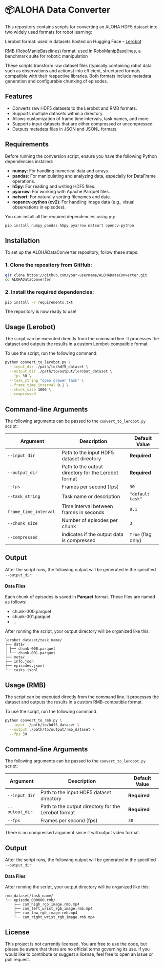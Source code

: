 # 📦ALOHA Data Converter

This repository contains scripts for converting an ALOHA HDF5 dataset into two widely used formats for robot learning:

Lerobot format: used in datasets hosted on Hugging Face – [Lerobot](https://huggingface.co/lerobot)

RMB (RoboManipBaselines) format: used in [RoboManipBaselines](https://github.com/isri-aist/RoboManipBaselines), a benchmark suite for robotic manipulation

These scripts transform raw dataset files (typically containing robot data such as observations and actions) into efficient, structured formats compatible with their respective libraries. Both formats include metadata generation and configurable chunking of episodes.

## Features

- Converts raw HDF5 datasets to the Lerobot and RMB formats.
- Supports multiple datasets within a directory.
- Allows customization of frame time intervals, task names, and more.
- Supports input datasets that are either compressed or uncompressed.
- Outputs metadata files in JSON and JSONL formats.

## Requirements

Before running the conversion script, ensure you have the following Python dependencies installed:

- **numpy**: For handling numerical data and arrays.
- **pandas**: For manipulating and analyzing data, especially for DataFrame operations.
- **h5py**: For reading and writing HDF5 files.
- **pyarrow**: For working with Apache Parquet files.
- **natsort**: For naturally sorting filenames and data.
- **nopencv-python (cv2)**: For handling image data (e.g., visual observations in episodes).

You can install all the required dependencies using `pip`:

```bash
pip install numpy pandas h5py pyarrow natsort opencv-python
```

## Installation

To set up the ALOHADataConverter repository, follow these steps:

### 1. Clone the repository from GitHub:

```bash
git clone https://github.com/your-username/ALOHADataConverter.git
cd ALOHADataConverter
```

### 2. Install the required dependencies:
```bash
pip install -r requirements.txt
```
The repository is now ready to use!

## Usage (Lerobot)

The script can be executed directly from the command line. It processes the dataset and outputs the results in a custom Lerobot-compatible format.

To use the script, run the following command:

```bash
python convert_to_lerobot.py \
  --input_dir ./path/to/hdf5_dataset \
  --output_dir ./path/to/output/lerobot_dataset \
  --fps 30 \
  --task_string "open drawer task" \
  --frame_time_interval 0.1 \
  --chunk_size 1000 \
  --compressed
```

## Command-line Arguments

The following arguments can be passed to the `convert_to_lerobot.py` script:

| Argument               | Description                                           | Default Value       |
|------------------------|-------------------------------------------------------|---------------------|
| `--input_dir`          | Path to the input HDF5 dataset directory              | **Required**        |
| `--output_dir`         | Path to the output directory for the Lerobot format   | **Required**        |
| `--fps`                | Frames per second (fps)                               | `30`                |
| `--task_string`        | Task name or description                              | `"default task"`    |
| `--frame_time_interval`| Time interval between frames in seconds               | `0.1`               |
| `--chunk_size`         | Number of episodes per chunk                          | `3`                 |
| `--compressed`         | Indicates if the output data is compressed            | `True` (flag only)  |

 ## Output

After the script runs, the following output will be generated in the specified `--output_dir`:

#### Data Files

Each chunk of episodes is saved in **Parquet** format. These files are named as follows:
- chunk-000.parquet
- chunk-001.parquet
- ...

After running the script, your output directory will be organized like this:

```
lerobot_dataset/task_name/
├── data/
│ ├── chunk-000.parquet
│ └── chunk-001.parquet
└── meta/
├── info.json
├── episodes.jsonl
└── tasks.jsonl
```

## Usage (RMB)

The script can be executed directly from the command line. It processes the dataset and outputs the results in a custom RMB-compatible format.

To use the script, run the following command:

```bash
python convert_to_rmb.py \
  --input ./path/to/hdf5_dataset \
  --output ./path/to/output/rmb_dataset \
  --fps 30
```

## Command-line Arguments

The following arguments can be passed to the `convert_to_lerobot.py` script:

| Argument               | Description                                           | Default Value       |
|------------------------|-------------------------------------------------------|---------------------|
| `--input_dir`          | Path to the input HDF5 dataset directory              | **Required**        |
| `--outout_dir`         | Path to the output directory for the Lerobot format   | **Required**        |
| `--fps`                | Frames per second (fps)                               | `30`                |

There is no compressed argument since it will output video format.

 ## Output

After the script runs, the following output will be generated in the specified `--output_dir`:

#### Data Files

After running the script, your output directory will be organized like this:

```
rmb_dataset/task_name/
└── episode_000000.rmb/
    ├── cam_high_rgb_image.rmb.mp4
    ├── cam_left_wrist_rgb_image.rmb.mp4
    ├── cam_low_rgb_image.rmb.mp4
    └── cam_right_wrist_rgb_image.rmb.mp4
```

## License

This project is not currently licensed. You are free to use the code, but please be aware that there are no official terms governing its use. If you would like to contribute or suggest a license, feel free to open an issue or pull request.
